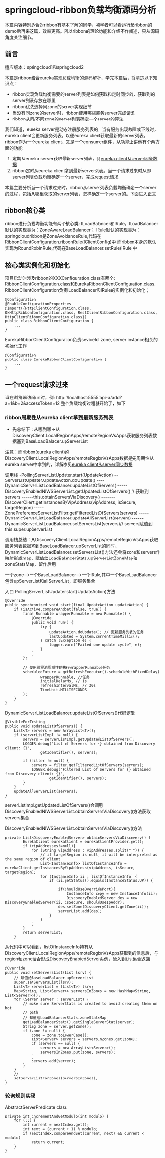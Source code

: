 # springcloud-ribbon负载均衡源码分析
本篇内容特别适合对ribbon有基本了解的同学，初学者可以看运行起ribbon的demo后再来这篇，效率更高。所以ribbon的理论功能和介绍不作阐述，只从源码角度关注细节。

## 前言
适应版本：springcloud1和springcloud2

本篇是ribbon结合eureka实现负载均衡的源码解析，学完本篇后，将清楚以下知识点：
- ribbon实现负载均衡需要的server列表是如何获取和定时同步的，获取到的server列表存放在哪里
- ribbon优先选择同zone的server实现细节
- 当没有同zone的server时，ribbon使用哪些服务server完成请求
- ribbon从同/不同zone的server列表确定一个server的算法

我们知道，eureka server是动态注册服务列表的，当有服务出现故障或下线时，eureka client会更新服务列表，以便eureka client获取最新的server列表。ribbon作为一个eureka client，又是一个consumer组件，从功能上讲他有个两方面的功能
1. 定期从eureka server获取最新server列表，见[eureka client从server同步数据](https://yaoyuanyy.github.io/gitbook/gitbook_web/spring%E6%BA%90%E7%A0%81%E5%88%86%E6%9E%90%E7%B3%BB%E5%88%97/2019-03-11_springcloud_eureka_client%E4%BB%8Eserver%E5%90%8C%E6%AD%A5%E6%95%B0%E6%8D%AE.html)
2. ribbon定时从eureka client拿到最新server列表。当一个请求过来时从即server列表负载均衡确定一个server，完成request请求


本篇主要分析当一个请求过来时，ribbon从server列表负载均衡确定一个server的过程，包括从哪里获取的server列表，怎样确定一个server的。下面进入正文


## ribbon核心类
ribbon进行负载均衡功能有两个核心类: ILoadBalancer和IRule，ILoadBalancer默认的实现类为：ZoneAwareLoadBalancer；
IRule默认的实现类为：springcloudribbon是ZoneAvoidanceRule,代码在RibbonClientConfiguration.ribbonRule(IClientConfig)中
而ribbon本身的默认实现为RoundRobinRule,代码在BaseLoadBalancer.setRule(IRule)中




## 核心类实例化和初始化
项目启动时涉及ribbon的XXXConfiguration.class有两个: RibbonClientConfiguration.class和EurekaRibbonClientConfiguration.class.
RibbonClientConfiguration负责ILoadBalancer和IRule的实例化和初始化；
```
@Configuration
@EnableConfigurationProperties
@Import({HttpClientConfiguration.class, OkHttpRibbonConfiguration.class, RestClientRibbonConfiguration.class, HttpClientRibbonConfiguration.class})
public class RibbonClientConfiguration {
    ...
}
```
EurekaRibbonClientConfiguration负责seviceId, zone, server instance相关的初始化工作
```
@Configuration
public class EurekaRibbonClientConfiguration {
    ...
}
```



## 一个request请求过来
当在浏览器访问url时，例: http://localhost:5555/api-a/add?a=1&b=2&accessToken=12  整个负载均衡过程就开始了，如下


### ribbon周期性从eureka client拿到最新服务列表
- 先总结下：从哪到哪->从DiscoveryClient.LocalRegionApps/remoteRegionVsApps获取服务列表数据塞到BaseLoadBalacer.upServerList

注意：而ribbon(eureka client)的DiscoveryClient.LocalRegionApps/remoteRegionVsApps数据是先周期性从eureka server中拿到的，详解参见[eureka client从server同步数据](https://yaoyuanyy.github.io/gitbook/gitbook_web/spring%E6%BA%90%E7%A0%81%E5%88%86%E6%9E%90%E7%B3%BB%E5%88%97/2019-03-11_springcloud_eureka_client%E4%BB%8Eserver%E5%90%8C%E6%AD%A5%E6%95%B0%E6%8D%AE.html)

调用栈
-PollingServerListUpdater.start(UpdateAction)
--ServerListUpdater.UpdateAction.doUpdate()
----DynamicServerListLoadBalancer.updateListOfServers(
-----DiscoveryEnabledNIWSServerList.getUpdatedListOfServers() // 获取到servers
------this.obtainServersViaDiscovery()
-------DiscoverClient.getInstancesByVipAddress(vipAddress, isSecure, targetRegion)
-----ZonePreferenceServerListFilter.getFilteredListOfServers(servers)
-----DynamicServerListLoadBalancer.updateAllServerList(servers)
------DynamicServerListLoadBalancer.setServersList(servers)// servers赋值到this.super.upServerList

调用栈总结：从DiscoveryClient.LocalRegionApps/remoteRegionVsApps获取服务列表数据塞到BaseLoadBalacer.upServerList的同时，DynamicServerListLoadBalancer.setServersList()方法还会将zone和servers作映射形成map，赋值给LoadBalancerStats.upServerListZoneMap和zoneStatsMap，留作后用

一个zone-->一个BaseLoadBalancer-->一个IRule,其中一个BaseLoadBalancer包含upServerList和allServerList，即服务集合


入口
PollingServerListUpdater.start(UpdateAction)方法
```
@Override
public synchronized void start(final UpdateAction updateAction) {
    if (isActive.compareAndSet(false, true)) {
        final Runnable wrapperRunnable = new Runnable() {
            @Override
            public void run() {
                try {
                    updateAction.doUpdate(); // 更新服务列表的任务
                    lastUpdated = System.currentTimeMillis();
                } catch (Exception e) {
                    logger.warn("Failed one update cycle", e);
                }
            }
        };
        
        // 使用线程池周期性的执行wrapperRunnable任务
        scheduledFuture = getRefreshExecutor().scheduleWithFixedDelay(
                wrapperRunnable, //任务
                initialDelayMs, // 1s
                refreshIntervalMs, // 30s
                TimeUnit.MILLISECONDS
        );
    }
}  
```

DynamicServerListLoadBalancer.updateListOfServers()代码逻辑
```
@VisibleForTesting
public void updateListOfServers() {
    List<T> servers = new ArrayList<T>();
    if (serverListImpl != null) {
        servers = serverListImpl.getUpdatedListOfServers();
        LOGGER.debug("List of Servers for {} obtained from Discovery client: {}",
                getIdentifier(), servers);

        if (filter != null) {
            servers = filter.getFilteredListOfServers(servers);
            LOGGER.debug("Filtered List of Servers for {} obtained from Discovery client: {}",
                    getIdentifier(), servers);
        }
    }
    updateAllServerList(servers);
}
```
serverListImpl.getUpdatedListOfServers()会调用DiscoveryEnabledNIWSServerList.obtainServersViaDiscovery()方法获取servers集合

DiscoveryEnabledNIWSServerList.obtainServersViaDiscovery()方法
```
private List<DiscoveryEnabledServer> obtainServersViaDiscovery() {
        EurekaClient eurekaClient = eurekaClientProvider.get();
        if (vipAddresses!=null){
            for (String vipAddress : vipAddresses.split(",")) {
                // if targetRegion is null, it will be interpreted as the same region of client
                List<InstanceInfo> listOfInstanceInfo = eurekaClient.getInstancesByVipAddress(vipAddress, isSecure, targetRegion);
                for (InstanceInfo ii : listOfInstanceInfo) {
                    if (ii.getStatus().equals(InstanceStatus.UP)) {

                        if(shouldUseOverridePort){
                            InstanceInfo copy = new InstanceInfo(ii);
                            DiscoveryEnabledServer des = new DiscoveryEnabledServer(ii, isSecure, shouldUseIpAddr);
                        des.setZone(DiscoveryClient.getZone(ii));
                        serverList.add(des);
                    }
                }
            }
        }
        return serverList;
    }
```
从代码中可以看到，listOfInstanceInfo持有从DiscoveryClient.LocalRegionApps/remoteRegionVsApps获取到的信息后，与region和zone结合形成DiscoveryEnabledServer实例，流入到List<DiscoveryEnabledServer>集合返回

```
@Override
public void setServersList(List lsrv) {
    // 赋值给BaseLoadBalacer.upServerList
    super.setServersList(lsrv);
    List<T> serverList = (List<T>) lsrv;
    Map<String, List<Server>> serversInZones = new HashMap<String, List<Server>>();
    for (Server server : serverList) {
        // make sure ServerStats is created to avoid creating them on hot
        // path
        // 赋值给LoadBalancerStats.zoneStatsMap
        getLoadBalancerStats().getSingleServerStat(server);
        String zone = server.getZone();
        if (zone != null) {
            zone = zone.toLowerCase();
            List<Server> servers = serversInZones.get(zone);
            if (servers == null) {
                servers = new ArrayList<Server>();
                serversInZones.put(zone, servers);
            }
            servers.add(server);
        }
    }
    // 
    setServerListForZones(serversInZones);
}
```



### 轮询规则实现
AbstractServerPredicate class
```
private int incrementAndGetModulo(int modulo) {
    for (;;) {
        int current = nextIndex.get();
        int next = (current + 1) % modulo;
        if (nextIndex.compareAndSet(current, next) && current < modulo)
            return current;
    }
}
```

